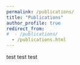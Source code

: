 ```yaml
---
permalink: /publications/
title: "Publications"
author_profile: true
redirect_from: 
#  - /publications/
  - /publications.html
---
```



test test test